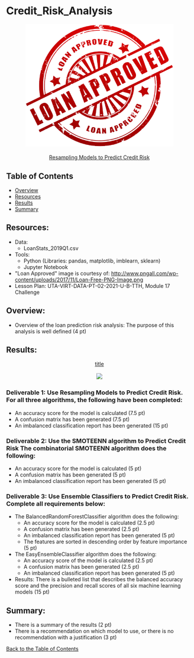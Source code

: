 # Credit_Risk_Analysis

<p align="center">
  <img src="images/Loan-Free-PNG-Image.png" width="400">
  <br/><br/>
  <a href="#">Resampling Models to Predict Credit Risk</a>
</p>



## Table of Contents
* [Overview](https://github.com/rkaysen63/Credit_Risk_Analysis/blob/master/README.md#overview)
* [Resources](https://github.com/rkaysen63/Credit_Risk_Analysis/blob/master/README.md#resources)
* [Results](https://github.com/rkaysen63/Credit_Risk_Analysis/blob/master/README.md#results)
* [Summary](https://github.com/rkaysen63/Credit_Risk_Analysis/blob/master/README.md#summary)

## Resources:    
* Data: 
  *  LoanStats_2019Q1.csv
* Tools: 
  * Python (Libraries: pandas, matplotlib, imblearn, sklearn)
  * Jupyter Notebook
* "Loan Approved" image is courtesy of: http://www.pngall.com/wp-content/uploads/2017/11/Loan-Free-PNG-Image.png
* Lesson Plan: UTA-VIRT-DATA-PT-02-2021-U-B-TTH, Module 17 Challenge

## Overview:
* Overview of the loan prediction risk analysis:  The purpose of this analysis is well defined (4 pt)


## Results:
<p align="center">
  <a href="#">title</a>
  <br/><br/> 
  <img src="something_relevant.png" width="800">
</p>

### Deliverable 1:  Use Resampling Models to Predict Credit Risk.  For all three algorithms, the following have been completed:
* An accuracy score for the model is calculated (7.5 pt)
* A confusion matrix has been generated (7.5 pt)
* An imbalanced classification report has been generated (15 pt)

### Deliverable 2: Use the SMOTEENN algorithm to Predict Credit Risk The combinatorial SMOTEENN algorithm does the following:
* An accuracy score for the model is calculated (5 pt)
* A confusion matrix has been generated (5 pt)
* An imbalanced classification report has been generated (5 pt)

### Deliverable 3: Use Ensemble Classifiers to Predict Credit Risk.  Complete all requirements below:

* The BalancedRandomForestClassifier algorithm does the following:
  * An accuracy score for the model is calculated (2.5 pt)
  * A confusion matrix has been generated (2.5 pt)
  * An imbalanced classification report has been generated (5 pt)
  * The features are sorted in descending order by feature importance (5 pt)
* The EasyEnsembleClassifier algorithm does the following:
  * An accuracy score of the model is calculated (2.5 pt)
  * A confusion matrix has been generated (2.5 pt)
  * An imbalanced classification report has been generated (5 pt)
* Results: There is a bulleted list that describes the balanced accuracy score and the precision and recall scores of all six machine learning models (15 pt)

## Summary:
 
  * There is a summary of the results (2 pt)
  * There is a recommendation on which model to use, or there is no recommendation with a justification (3 pt)




[Back to the Table of Contents](https://github.com/rkaysen63/Credit_Risk_Analysis/blob/master/README.md#table-of-contents)
